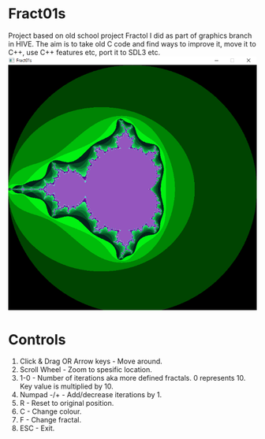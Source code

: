 # Fract01s
Project based on old school project Fractol I did as part of graphics branch in HIVE.
The aim is to take old C code and find ways to improve it, move it to C++, use C++ features etc, port it to SDL3 etc.
![image](./docs/fract01s_example.png)

# Controls
1. Click & Drag OR Arrow keys - Move around.
2. Scroll Wheel - Zoom to spesific location.
3. 1-0 - Number of iterations aka more defined fractals. 0 represents 10. Key value is multiplied by 10.
4. Numpad -/+ - Add/decrease iterations by 1.
5. R - Reset to original position.
6. C - Change colour.
7. F - Change fractal.
8. ESC - Exit.

